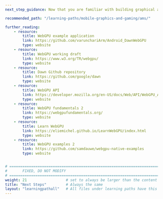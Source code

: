 ```yaml
---
next_step_guidance: Now that you are familiar with building graphical applications using WebGPU, you are ready to incorporate WebGPU into your Android applications.

recommended_path: "/learning-paths/mobile-graphics-and-gaming/ams/"

further_reading:
    - resource:
        title: WebGPU example application
        link: https://github.com/varunchariArm/Android_DawnWebGPU
        type: website
    - resource:
        title: WebGPU working draft
        link: https://www.w3.org/TR/webgpu/
        type: website
    - resource:
        title: Dawn Github repository
        link: https://github.com/google/dawn
        type: website
    - resource:
        title: WebGPU API
        link: https://developer.mozilla.org/en-US/docs/Web/API/WebGPU_API
        type: website
    - resource:
        title: WebGPU fundamentals 2
        link: https://webgpufundamentals.org/
        type: website
    - resource:
        title: Learn WebGPU 
        link: https://eliemichel.github.io/LearnWebGPU/index.html
        type: website
    - resource:
        title: WebGPU examples 2
        link: https://github.com/samdauwe/webgpu-native-examples
        type: website


# ================================================================================
#       FIXED, DO NOT MODIFY
# ================================================================================
weight: 21                  # set to always be larger than the content in this path, and one more than 'review'
title: "Next Steps"         # Always the same
layout: "learningpathall"   # All files under learning paths have this same wrapper
---
```

